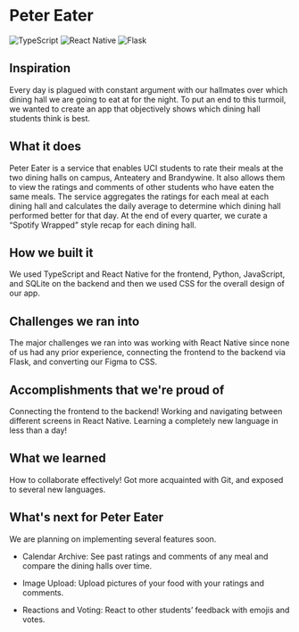 # Peter Eater

![TypeScript](https://img.shields.io/badge/typescript-%23007ACC.svg?style=for-the-badge&logo=typescript&logoColor=white)
![React Native](https://img.shields.io/badge/react_native-%2320232a.svg?style=for-the-badge&logo=react&logoColor=%2361DAFB)
![Flask](https://img.shields.io/badge/flask-%23000.svg?style=for-the-badge&logo=flask&logoColor=white)

## Inspiration

Every day is plagued with constant argument with our hallmates over which dining hall we are going to eat at for the night. To put an end to this turmoil, we wanted to create an app that objectively shows which dining hall students think is best. 

## What it does

Peter Eater is a service that enables UCI students to rate their meals at the two dining halls on campus, Anteatery and Brandywine. It also allows them to view the ratings and comments of other students who have eaten the same meals. The service aggregates the ratings for each meal at each dining hall and calculates the daily average to determine which dining hall performed better for that day. At the end of every quarter, we curate a “Spotify Wrapped” style recap for each dining hall.

## How we built it

We used TypeScript and React Native for the frontend, Python, JavaScript, and SQLite on the backend and then we used CSS for the overall design of our app.

## Challenges we ran into

The major challenges we ran into was working with React Native since none of us had any prior experience, connecting the frontend to the backend via Flask, and converting our Figma to CSS.

## Accomplishments that we're proud of

Connecting the frontend to the backend! Working and navigating between different screens in React Native. Learning a completely new language in less than a day!

## What we learned

How to collaborate effectively! Got more acquainted with Git, and exposed to several new languages.

## What's next for Peter Eater

We are planning on implementing several features soon.

* Calendar Archive: See past ratings and comments of any meal and compare the dining halls over time.

* Image Upload: Upload pictures of your food with your ratings and comments.

* Reactions and Voting: React to other students’ feedback with emojis and votes.

